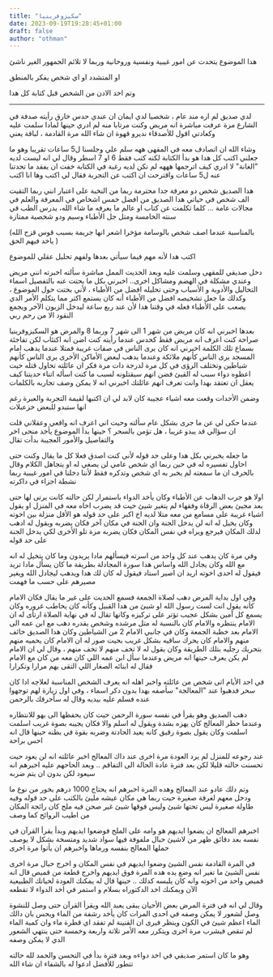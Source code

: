 ```yaml
---
title: "سكيزوفرينيا"
date: 2023-09-19T19:28:45+01:00
draft: false
author: "othman"
---
```


هدا الموضوع يتحدت عن امور غيبية ونفسية وروحانية وربما لا تلائم الجمهور الغير ناشئ

او المتشدد او اي شخص يفكر بالمنطق

وتم اخد الادن من الشخص قبل كتابة كل هدا

---

لدي صديق لم اره مند عام ،
شخصيا لدي ايمان ان عندي حدس خارق رأيته صدفة في الشارع مرة
عرفت مباشرة انه مريض وكنت مرتابا منه لم ادري حينها لمادا سلمت عليه وكعادتي اقول للأصدقاء نديرو قهوة ان شاء الله مرة القادمة ، لباقة يعني

وشاء الله ان اتصادف معه في المقهى ههه سلم علي وجلسنا ل5 ساعات تقريبا وهو ما جعلني اكتب كل هدا
هو بدأ الكتابة لكنه كتب فقط 6 او 7 اسطر وقال لي انه ليست لديه "الغانة" لا ادري كيف اترجمها هههه لم تكن لديه رغبة في الكتابة
خفت ان يفقد ما تحدتنا عنه ل5 ساعات واقترحت ان اكتب عن التجربة فقال لي اكتب وها انا اكتب

هدا الصديق شخص دو معرفة جدا محترمة ربما من النخبة على اعتبار انني ربما التقيت الف شخص في حياتي هدا الصديق من افضل خمس اشخاص في المعرفة والعلم في مجالات عامة ... كلما تكلمت عن كتاب او عالم ما يعرفه ما شاء الله، يدرس الطب في سنته الخامسة ومتل جل الأطباء وسيم ودو شخصية ممتازة

(بالمناسبة عندما اصف شخص بالوسامة مؤخرا اشعر انها جريمة بسبب قوس قزح الله ياخد فيهم الحق )

اكتب هدا لأنه مهم فيما سيأتي بعدها ولفهم تحليل عقلي للموضوع

دخل صديقي للمقهى وسلمت عليه وبعد الحديت الممل مباشرة سألته اخبرته انني مريض وعندي مشكلة في الهضم ومشاكل اخرى.. اخبرني بكل ما بحتت عنه بالتفصيل اسماء التحاليل والأدوية و الأسباب وحتى تحليله افضل من الأطباء ، لأني بحتت حول الموضوع ، وكدلك ما جعل تشخيصه افضل من الأطباء أنه كان يستمع اكتر مما يتكلم الأمر الدي يصعب على الأطباء فعله في وقتنا هدا لأن عند ربع ساعة ليدخل الزبون الآخر ويجمع النقود
الا من رحم ربي

بعدها اخبرني انه كان مريض من شهر 1 الى شهر 7 وربما 8 والمرض هو السكيزوفرينيا
صراحة كنت اعرف انه مريض فقط كحدس عندما رأيته كنت اضن انه اكتئاب لكن تفاجئة بسماع تلك الكلمة
اخبرني انه كان يرى الناس في صفات غريبة فمتلا عندما يدهب امام المسجد يرى الناس كأنهم ملائكة وعندما يدهب لبعض الأماكن الأخرى يرى الناس كأنهم شياطين وتختلف الرؤى في كل مرة لدرجة دات مرة فكر ان عائلته تحاول قتله حيت اعطوه دواء سبب له القيئ فضن انهم سيقتلونه لسبب ما
كنت اسأله اتناء حديتنا كيف يعقل ان تعتقد بهدا وانت تعرف انهم عائلتك اخبرني انه لا يمكن وصف تجاربه بالكلمات

وضمن الأحدات وقعت معه اشياء عجيبة كان لابد لي ان اكتبها لقيمة التجربة والعبرة رغم انها ستبدو للبعض خزعبلات

عندما حكى لي عن ما جرى بشكل عام سألته وحيت اني اعرف انه واقعي وعقلاني قلت ان سؤالي قد يبدو غريبا
، هل تؤمن بالسحر ؟ حينها بدأ الموضوع يأخد منحى اخر والتفاصيل والأمور العجيبة بدأت تقال

ما جعله يخبرني بكل هدا وعلى حد قوله لأني كنت اصدق فعلا كل ما يقال وكنت حتى احاول تفسيره له في حين ربما اي شخص عامي لن يصغي له او يتجاهل الكلام وقال بالحرف ان ما سمعته لم يخبر به اي شخص وتدكره فقط لأننا دخلنا في امور غيبية ربما نشطة اجزاء في داكرته

اولا هو جرب الدهاب عن الأطباء وكان يأخد الدواء باستمرار لكن حالته كانت يرتى لها حتى بعد مجيئ بعض الرقاة وفقهاء لم يتغير شيئ حيت قد يضرب اخاه معه في المنزل او يقول اشياء غريبة على مسامع من معه متلا لديه اخ اكبر على حد قوله هو الأقل منزلة بين اخوته وكان يخيل له انه لن يدخل الجنة وان الجنة في مكان آخر فكان يضربه ويقول له ادهب لدلك المكان فيرجع ويراه في نفس المكان فكان يضربه مرة تلو الأخرى لكي يدخل الجنة على حد قوله

وفي مرة كان يدهب عند كل واحد من اسرته فيسألهم مادا يريدون
وما كان يتخيل له انه مع الله وكان يجادل الله واساس هدا سورة المجادلة بطريقة ما
كان يسأل مادا تريد فيقول له احدى اخوته اريد ان اصير استاد فيقول له كان لك هدا ويدهب ليجادل الله ويغير مصيرهم على حسب ما فهمت

وفي اول بداية المرض دهب لصلاة الجمعة فسمع الحديت على غير ما يقال فكان الامام كأنه يقول انت لست رسول الله او شيئ من هدا القبيل وكأنه كان يخاطب غروره وكان يسمع كل آمين بشكل عجيب تؤتر على تركيزه وكانها تقال له
في نهاية الصلاة ارتأى له ان الامام ينتظره والامام كان بالنسبة له متل مرشده وشخص يقدره
دهب مع ابن عمه الى الامام بعد خطبة الجمعة وكان في جانبي الامام 2 من الشياطين وكان هدا الصديق خائف منهم والامام كان يحرك ساقيه بشكل غريب
بحيت صور له ان الامام كان يحميه منهم بتحريك رجليه بتلك الطريقة وكان يقول له لا تخف منهم لا تخف منهم ،
وقال لي ان الامام لم يكن يعرف حينها انه مريض وعندما سأل ابن عمه اللي كان معه من كان مع الامام فقال له ابنائه الصغار اللي التقى بهم مرارا وتكرارا

في احد الأيام اتى شخص من عائلته واخبر اهله انه يعرف الشخص المناسبة لعلاجه ادا كان سحر
فدهبوا عند "المعالجة" سأصفه بهدا بدون دكر اسماء ، وفي اول زيارة لهم توجهوا عنده فسلم عليه بيديه وقال له سأحرقك بالرحمن

دهب الصديق وهو يقرأ في نفسه سورة الرحمن حيت كان يحفظها الى بهو للانتظاره وعندما حظر المعالج كان يهزه بشدة ويقول له اسلم والا
فكان يجيبه بصوة غريب اسلمت اسلمت وكان يقول بصوة رقيق كانه يعيد الحادتة وضربه بقوة في بطنه حينها قال انه احس براحة

عند رجوعه للمنزل لم يرد العودة مرة اخرى عند داك المعالج
اخبر عائلته انه لن يعود حيت تحسنت حالته قليلا لكن بعد فترة عادة الحالة الى التفاقم .. وبعد الحاحهم عليه اخبرهم انه سيعود لكن بدون ان يتم ضربه

وتم دلك عادو عند المعالج وهده المرة اخبرهم انه يحتاج 1000 درهم بخور من نوع ما
ودخل معهم لغرفة صغيرة حيت ربما هي مكان عيشه مليئ بالكتب على حد قوله وفيه طاولة صغيرة ليس تحتها شيئ وليس فوقها شيئ غير صحن فيه ملح كان رائحة المكان من اطيب الروائح كما وصف

اخبرهم المعالج ان يضعوا ايديهم هو وامه على الملح فوضعوا ايديهم وبدأ يقرأ القرآن في نفسه
بعد دقائق ظهر من لاشيئ حبال ملفوفة فيها سواد شديد ومتسخة بشكل لا يوصف حملها المعالج بنفسه ورماها واخبرهم ان يأتوا مرة اخرى

في المرة القادمة نفس الشيئ وضعوا ايديهم في نفس المكان و اخرج حبال مرة اخرى نفس الشيئ ما تغير انه وضع يده هده المرة فوق ايديهم واخرج قطعة من قميص قال انه قميص واحد من اخوته وانه كان يلبسه كدلك .. حينها قال له يمكنك العودة لحياتك الطبيعية الآن ويمكنك اخد الدكتوراه بسلام و استمر في اخد الدواء لا تقطعه

وقال لي انه في فترة المرض بعض الأحيان يبقى يعبد الله ويقرأ القرآن حتى وصل للنشوة وصل لشعور لا يمكن وصفه
في احدى المرات كان يأخد رشفة من الماء ويحس بان دالك الماء اعظم شيئ في الكون وينظر فيرى ان القنينة لم تفقد اي قطرة ماء وان كمية الماء لم تنقص فيشرب مرة اخرى ويتكرر معه الأمر تلاتة واربعة وخمسة حتى ينتهي الشعور الدي لا يمكن وصفه

وهو ما كان استمر صديقي في اخد دواءه وبعد فترة بدأ في التحسن والحمد لله حالته تتطور للأفضل
ادعوا له بالشفاء ان شاء الله

